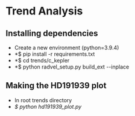 
# Trend Analysis


## Installing dependencies
- Create a new environment (python=3.9.4)
- *\$ pip install -r requirements.txt
- *\$ cd trends/c_kepler
- *\$ python radvel_setup.py build_ext --inplace

## Making the HD191939 plot

- In root trends directory
- *\$ python hd191939_plot.py*
